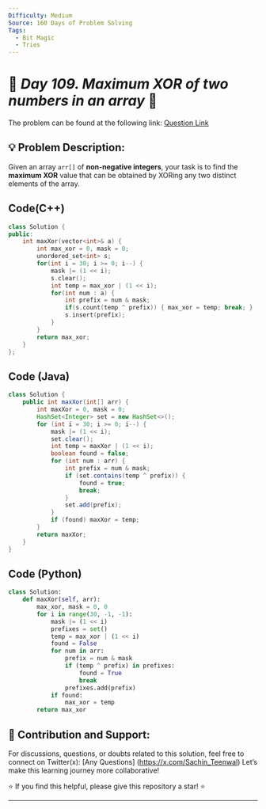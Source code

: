 ```yaml
---
Difficulty: Medium
Source: 160 Days of Problem Solving
Tags:
  - Bit Magic
  - Tries
---
```


# 🚀 _Day 109. Maximum XOR of two numbers in an array_ 🧠


The problem can be found at the following link: [Question Link](https://www.geeksforgeeks.org/batch/gfg-160-problems/track/tries-gfg-160/problem/maximum-xor-of-two-numbers-in-an-array)  

## 💡 **Problem Description:**

Given an array `arr[]` of **non-negative integers**, your task is to find the **maximum XOR** value that can be obtained by XORing any two distinct elements of the array.


## Code(C++)
```cpp
class Solution {
public:
    int maxXor(vector<int>& a) {
        int max_xor = 0, mask = 0;
        unordered_set<int> s;
        for(int i = 30; i >= 0; i--) {
            mask |= (1 << i);
            s.clear();
            int temp = max_xor | (1 << i);
            for(int num : a) {
                int prefix = num & mask;
                if(s.count(temp ^ prefix)) { max_xor = temp; break; }
                s.insert(prefix);
            }
        }
        return max_xor;
    }
};
```

## Code (Java)

```java
class Solution {
    public int maxXor(int[] arr) {
        int maxXor = 0, mask = 0;
        HashSet<Integer> set = new HashSet<>();
        for (int i = 30; i >= 0; i--) {
            mask |= (1 << i);
            set.clear();
            int temp = maxXor | (1 << i);
            boolean found = false;
            for (int num : arr) {
                int prefix = num & mask;
                if (set.contains(temp ^ prefix)) {
                    found = true;
                    break;
                }
                set.add(prefix);
            }
            if (found) maxXor = temp;
        }
        return maxXor;
    }
}
```

## Code (Python)

```python
class Solution:
    def maxXor(self, arr):
        max_xor, mask = 0, 0
        for i in range(30, -1, -1):
            mask |= (1 << i)
            prefixes = set()
            temp = max_xor | (1 << i)
            found = False
            for num in arr:
                prefix = num & mask
                if (temp ^ prefix) in prefixes:
                    found = True
                    break
                prefixes.add(prefix)
            if found:
                max_xor = temp
        return max_xor
```



## 🎯 **Contribution and Support:**

For discussions, questions, or doubts related to this solution, feel free to connect on Twitter(x): [Any Questions] (https://x.com/Sachin_Teenwal) Let’s make this learning journey more collaborative!

⭐ If you find this helpful, please give this repository a star! ⭐

---
